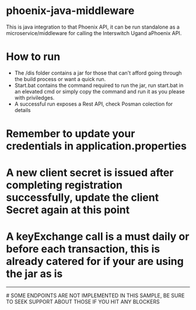 # phoenix-java-middleware
This is java integration to that Phoenix API, it can be run standalone as a microservice/middleware for calling the Interswitch Ugand aPhoenix API.
# How to run
- The /dis folder contains a jar for those that can't afford going through the build process or want a quick run.
- Start.bat contains the command required to run the jar, run start.bat in an elevated cmd or simply copy the command and run it as you please with priviledges.
- A successful run exposes a Rest API, check Posman colection for details

# Remember to update your credentials in application.properties

# A new client secret is issued after completing registration successfully, update the client Secret again at this point
# A keyExchange call is a must daily or before each transaction, this is already catered for if your are using the jar as is

<hr>
# SOME ENDPOINTS ARE NOT IMPLEMENTED IN THIS SAMPLE, BE SURE TO SEEK SUPPORT ABOUT THOSE IF YOU HIT ANY BLOCKERS

